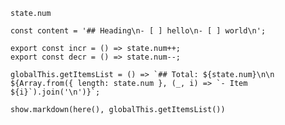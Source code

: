 `state.num`

```
const content = '## Heading\n- [ ] hello\n- [ ] world\n';

export const incr = () => state.num++;
export const decr = () => state.num--;

globalThis.getItemsList = () => `## Total: ${state.num}\n\n ${Array.from({ length: state.num }, (_, i) => `- Item ${i}`).join('\n')}`;
```

`show.markdown(here(), globalThis.getItemsList())`
